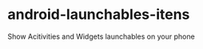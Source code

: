 android-launchables-itens
=========================

Show Acitivities and Widgets launchables on your phone
